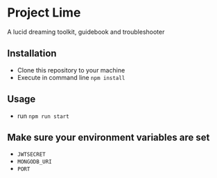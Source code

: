 # Project Lime
A lucid dreaming toolkit, guidebook and troubleshooter

## Installation
- Clone this repository to your machine
- Execute in command line `npm install`

## Usage
- run `npm run start`

## Make sure your environment variables are set

- `JWTSECRET`
- `MONGODB_URI`
- `PORT`
